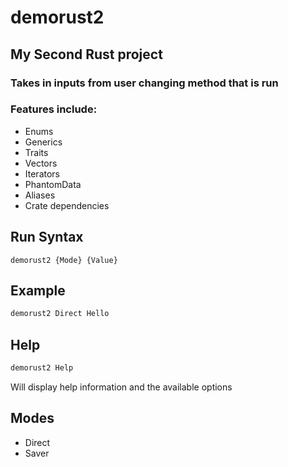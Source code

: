 # demorust2

## My Second Rust project

### Takes in inputs from user changing method that is run

### Features include:
* Enums
* Generics
* Traits
* Vectors
* Iterators
* PhantomData
* Aliases
* Crate dependencies

## Run Syntax
```
demorust2 {Mode} {Value}
```
## Example
```sh
demorust2 Direct Hello
```
## Help
```sh
demorust2 Help
```
Will display help information and the available options

## Modes
* Direct
* Saver